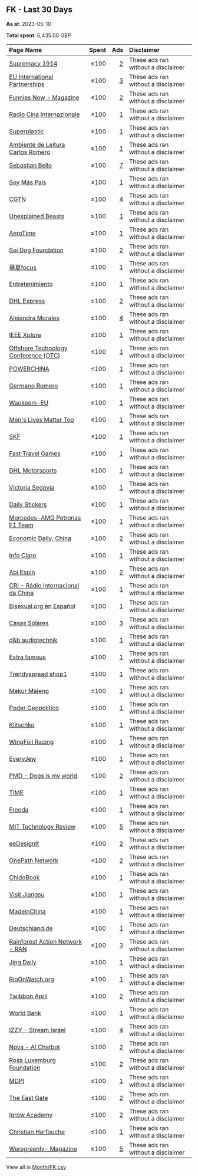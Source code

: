 ## FK - Last 30 Days
**As at**: 2023-05-10

**Total spent**: 6,435.00 GBP

|Page Name|Spent|Ads|Disclaimer|
|:---|---:|---:|:---|
|[Supremacy 1914](https://www.facebook.com/200480966638039)|≤100|[2](https://www.facebook.com/ads/library/?active_status=all&ad_type=political_and_issue_ads&country=FK&view_all_page_id=200480966638039&search_type=page&media_type=all)|These ads ran without a disclaimer|
|[EU International Partnerships](https://www.facebook.com/287842647957979)|≤100|[3](https://www.facebook.com/ads/library/?active_status=all&ad_type=political_and_issue_ads&country=FK&view_all_page_id=287842647957979&search_type=page&media_type=all)|These ads ran without a disclaimer|
|[Funnies Now - Magazine](https://www.facebook.com/104099512361482)|≤100|[2](https://www.facebook.com/ads/library/?active_status=all&ad_type=political_and_issue_ads&country=FK&view_all_page_id=104099512361482&search_type=page&media_type=all)|These ads ran without a disclaimer|
|[Radio Cina Internazionale](https://www.facebook.com/299227550122220)|≤100|[1](https://www.facebook.com/ads/library/?active_status=all&ad_type=political_and_issue_ads&country=FK&view_all_page_id=299227550122220&search_type=page&media_type=all)|These ads ran without a disclaimer|
|[Superplastic](https://www.facebook.com/154680184946903)|≤100|[1](https://www.facebook.com/ads/library/?active_status=all&ad_type=political_and_issue_ads&country=FK&view_all_page_id=154680184946903&search_type=page&media_type=all)|These ads ran without a disclaimer|
|[Ambiente de Leitura Carlos Romero](https://www.facebook.com/144639479449243)|≤100|[1](https://www.facebook.com/ads/library/?active_status=all&ad_type=political_and_issue_ads&country=FK&view_all_page_id=144639479449243&search_type=page&media_type=all)|These ads ran without a disclaimer|
|[Sebastian Bello](https://www.facebook.com/100490729492964)|≤100|[7](https://www.facebook.com/ads/library/?active_status=all&ad_type=political_and_issue_ads&country=FK&view_all_page_id=100490729492964&search_type=page&media_type=all)|These ads ran without a disclaimer|
|[Soy Más País](https://www.facebook.com/1823807254333065)|≤100|[1](https://www.facebook.com/ads/library/?active_status=all&ad_type=political_and_issue_ads&country=FK&view_all_page_id=1823807254333065&search_type=page&media_type=all)|These ads ran without a disclaimer|
|[CGTN](https://www.facebook.com/565225540184937)|≤100|[4](https://www.facebook.com/ads/library/?active_status=all&ad_type=political_and_issue_ads&country=FK&view_all_page_id=565225540184937&search_type=page&media_type=all)|These ads ran without a disclaimer|
|[Unexplained Beasts](https://www.facebook.com/114184975000819)|≤100|[1](https://www.facebook.com/ads/library/?active_status=all&ad_type=political_and_issue_ads&country=FK&view_all_page_id=114184975000819&search_type=page&media_type=all)|These ads ran without a disclaimer|
|[AeroTime](https://www.facebook.com/479285342097950)|≤100|[1](https://www.facebook.com/ads/library/?active_status=all&ad_type=political_and_issue_ads&country=FK&view_all_page_id=479285342097950&search_type=page&media_type=all)|These ads ran without a disclaimer|
|[Soi Dog Foundation](https://www.facebook.com/108625789179165)|≤100|[2](https://www.facebook.com/ads/library/?active_status=all&ad_type=political_and_issue_ads&country=FK&view_all_page_id=108625789179165&search_type=page&media_type=all)|These ads ran without a disclaimer|
|[華夏focus](https://www.facebook.com/103659765532260)|≤100|[1](https://www.facebook.com/ads/library/?active_status=all&ad_type=political_and_issue_ads&country=FK&view_all_page_id=103659765532260&search_type=page&media_type=all)|These ads ran without a disclaimer|
|[Entretenimiento](https://www.facebook.com/115895401463440)|≤100|[1](https://www.facebook.com/ads/library/?active_status=all&ad_type=political_and_issue_ads&country=FK&view_all_page_id=115895401463440&search_type=page&media_type=all)|These ads ran without a disclaimer|
|[DHL Express](https://www.facebook.com/405379246524515)|≤100|[2](https://www.facebook.com/ads/library/?active_status=all&ad_type=political_and_issue_ads&country=FK&view_all_page_id=405379246524515&search_type=page&media_type=all)|These ads ran without a disclaimer|
|[Alejandra Morales](https://www.facebook.com/102257292713372)|≤100|[4](https://www.facebook.com/ads/library/?active_status=all&ad_type=political_and_issue_ads&country=FK&view_all_page_id=102257292713372&search_type=page&media_type=all)|These ads ran without a disclaimer|
|[IEEE Xplore](https://www.facebook.com/354397697217)|≤100|[1](https://www.facebook.com/ads/library/?active_status=all&ad_type=political_and_issue_ads&country=FK&view_all_page_id=354397697217&search_type=page&media_type=all)|These ads ran without a disclaimer|
|[Offshore Technology Conference (OTC)](https://www.facebook.com/393412505386)|≤100|[1](https://www.facebook.com/ads/library/?active_status=all&ad_type=political_and_issue_ads&country=FK&view_all_page_id=393412505386&search_type=page&media_type=all)|These ads ran without a disclaimer|
|[POWERCHINA](https://www.facebook.com/2480533842232920)|≤100|[1](https://www.facebook.com/ads/library/?active_status=all&ad_type=political_and_issue_ads&country=FK&view_all_page_id=2480533842232920&search_type=page&media_type=all)|These ads ran without a disclaimer|
|[Germano Romero](https://www.facebook.com/107553662058080)|≤100|[1](https://www.facebook.com/ads/library/?active_status=all&ad_type=political_and_issue_ads&country=FK&view_all_page_id=107553662058080&search_type=page&media_type=all)|These ads ran without a disclaimer|
|[Waokeem-EU](https://www.facebook.com/100689636310150)|≤100|[1](https://www.facebook.com/ads/library/?active_status=all&ad_type=political_and_issue_ads&country=FK&view_all_page_id=100689636310150&search_type=page&media_type=all)|These ads ran without a disclaimer|
|[Men's Lives Matter Too](https://www.facebook.com/1090814171006609)|≤100|[1](https://www.facebook.com/ads/library/?active_status=all&ad_type=political_and_issue_ads&country=FK&view_all_page_id=1090814171006609&search_type=page&media_type=all)|These ads ran without a disclaimer|
|[SKF](https://www.facebook.com/72149536933)|≤100|[1](https://www.facebook.com/ads/library/?active_status=all&ad_type=political_and_issue_ads&country=FK&view_all_page_id=72149536933&search_type=page&media_type=all)|These ads ran without a disclaimer|
|[Fast Travel Games](https://www.facebook.com/146822255731958)|≤100|[1](https://www.facebook.com/ads/library/?active_status=all&ad_type=political_and_issue_ads&country=FK&view_all_page_id=146822255731958&search_type=page&media_type=all)|These ads ran without a disclaimer|
|[DHL Motorsports](https://www.facebook.com/121350964566751)|≤100|[1](https://www.facebook.com/ads/library/?active_status=all&ad_type=political_and_issue_ads&country=FK&view_all_page_id=121350964566751&search_type=page&media_type=all)|These ads ran without a disclaimer|
|[Victoria Segovia](https://www.facebook.com/104444729065513)|≤100|[1](https://www.facebook.com/ads/library/?active_status=all&ad_type=political_and_issue_ads&country=FK&view_all_page_id=104444729065513&search_type=page&media_type=all)|These ads ran without a disclaimer|
|[Daily Stickers](https://www.facebook.com/2418643321715898)|≤100|[1](https://www.facebook.com/ads/library/?active_status=all&ad_type=political_and_issue_ads&country=FK&view_all_page_id=2418643321715898&search_type=page&media_type=all)|These ads ran without a disclaimer|
|[Mercedes-AMG Petronas F1 Team](https://www.facebook.com/79511407410)|≤100|[1](https://www.facebook.com/ads/library/?active_status=all&ad_type=political_and_issue_ads&country=FK&view_all_page_id=79511407410&search_type=page&media_type=all)|These ads ran without a disclaimer|
|[Economic Daily, China](https://www.facebook.com/112757083778788)|≤100|[2](https://www.facebook.com/ads/library/?active_status=all&ad_type=political_and_issue_ads&country=FK&view_all_page_id=112757083778788&search_type=page&media_type=all)|These ads ran without a disclaimer|
|[Info Claro](https://www.facebook.com/100347019683490)|≤100|[1](https://www.facebook.com/ads/library/?active_status=all&ad_type=political_and_issue_ads&country=FK&view_all_page_id=100347019683490&search_type=page&media_type=all)|These ads ran without a disclaimer|
|[Abi Espin](https://www.facebook.com/108318715562829)|≤100|[2](https://www.facebook.com/ads/library/?active_status=all&ad_type=political_and_issue_ads&country=FK&view_all_page_id=108318715562829&search_type=page&media_type=all)|These ads ran without a disclaimer|
|[CRI - Rádio Internacional da China](https://www.facebook.com/1518216038506999)|≤100|[1](https://www.facebook.com/ads/library/?active_status=all&ad_type=political_and_issue_ads&country=FK&view_all_page_id=1518216038506999&search_type=page&media_type=all)|These ads ran without a disclaimer|
|[Bisexual.org en Español](https://www.facebook.com/100970059574672)|≤100|[1](https://www.facebook.com/ads/library/?active_status=all&ad_type=political_and_issue_ads&country=FK&view_all_page_id=100970059574672&search_type=page&media_type=all)|These ads ran without a disclaimer|
|[Casas Solares](https://www.facebook.com/111196441899324)|≤100|[3](https://www.facebook.com/ads/library/?active_status=all&ad_type=political_and_issue_ads&country=FK&view_all_page_id=111196441899324&search_type=page&media_type=all)|These ads ran without a disclaimer|
|[d&b audiotechnik](https://www.facebook.com/548577435509026)|≤100|[1](https://www.facebook.com/ads/library/?active_status=all&ad_type=political_and_issue_ads&country=FK&view_all_page_id=548577435509026&search_type=page&media_type=all)|These ads ran without a disclaimer|
|[Extra famous](https://www.facebook.com/101388509327100)|≤100|[1](https://www.facebook.com/ads/library/?active_status=all&ad_type=political_and_issue_ads&country=FK&view_all_page_id=101388509327100&search_type=page&media_type=all)|These ads ran without a disclaimer|
|[Trendyspread shop1](https://www.facebook.com/111014438406253)|≤100|[1](https://www.facebook.com/ads/library/?active_status=all&ad_type=political_and_issue_ads&country=FK&view_all_page_id=111014438406253&search_type=page&media_type=all)|These ads ran without a disclaimer|
|[Makur Majeng](https://www.facebook.com/1065252286883009)|≤100|[1](https://www.facebook.com/ads/library/?active_status=all&ad_type=political_and_issue_ads&country=FK&view_all_page_id=1065252286883009&search_type=page&media_type=all)|These ads ran without a disclaimer|
|[Poder Geopolítico](https://www.facebook.com/1498021203828633)|≤100|[1](https://www.facebook.com/ads/library/?active_status=all&ad_type=political_and_issue_ads&country=FK&view_all_page_id=1498021203828633&search_type=page&media_type=all)|These ads ran without a disclaimer|
|[Klitschko](https://www.facebook.com/285530825204)|≤100|[1](https://www.facebook.com/ads/library/?active_status=all&ad_type=political_and_issue_ads&country=FK&view_all_page_id=285530825204&search_type=page&media_type=all)|These ads ran without a disclaimer|
|[WingFoil Racing](https://www.facebook.com/103992288141312)|≤100|[1](https://www.facebook.com/ads/library/?active_status=all&ad_type=political_and_issue_ads&country=FK&view_all_page_id=103992288141312&search_type=page&media_type=all)|These ads ran without a disclaimer|
|[EveryJew](https://www.facebook.com/669307523469574)|≤100|[1](https://www.facebook.com/ads/library/?active_status=all&ad_type=political_and_issue_ads&country=FK&view_all_page_id=669307523469574&search_type=page&media_type=all)|These ads ran without a disclaimer|
|[PMD - Dogs is my  world](https://www.facebook.com/113067177682259)|≤100|[2](https://www.facebook.com/ads/library/?active_status=all&ad_type=political_and_issue_ads&country=FK&view_all_page_id=113067177682259&search_type=page&media_type=all)|These ads ran without a disclaimer|
|[TIME](https://www.facebook.com/10606591490)|≤100|[1](https://www.facebook.com/ads/library/?active_status=all&ad_type=political_and_issue_ads&country=FK&view_all_page_id=10606591490&search_type=page&media_type=all)|These ads ran without a disclaimer|
|[Freeda](https://www.facebook.com/1673669186277733)|≤100|[1](https://www.facebook.com/ads/library/?active_status=all&ad_type=political_and_issue_ads&country=FK&view_all_page_id=1673669186277733&search_type=page&media_type=all)|These ads ran without a disclaimer|
|[MIT Technology Review](https://www.facebook.com/17043549797)|≤100|[5](https://www.facebook.com/ads/library/?active_status=all&ad_type=political_and_issue_ads&country=FK&view_all_page_id=17043549797&search_type=page&media_type=all)|These ads ran without a disclaimer|
|[eeDesignIt](https://www.facebook.com/128460617656602)|≤100|[2](https://www.facebook.com/ads/library/?active_status=all&ad_type=political_and_issue_ads&country=FK&view_all_page_id=128460617656602&search_type=page&media_type=all)|These ads ran without a disclaimer|
|[OnePath Network](https://www.facebook.com/771462172882741)|≤100|[2](https://www.facebook.com/ads/library/?active_status=all&ad_type=political_and_issue_ads&country=FK&view_all_page_id=771462172882741&search_type=page&media_type=all)|These ads ran without a disclaimer|
|[ChidoBook](https://www.facebook.com/110993941170214)|≤100|[1](https://www.facebook.com/ads/library/?active_status=all&ad_type=political_and_issue_ads&country=FK&view_all_page_id=110993941170214&search_type=page&media_type=all)|These ads ran without a disclaimer|
|[Visit Jiangsu](https://www.facebook.com/983135718420987)|≤100|[1](https://www.facebook.com/ads/library/?active_status=all&ad_type=political_and_issue_ads&country=FK&view_all_page_id=983135718420987&search_type=page&media_type=all)|These ads ran without a disclaimer|
|[MadeinChina](https://www.facebook.com/102300279228311)|≤100|[1](https://www.facebook.com/ads/library/?active_status=all&ad_type=political_and_issue_ads&country=FK&view_all_page_id=102300279228311&search_type=page&media_type=all)|These ads ran without a disclaimer|
|[Deutschland.de](https://www.facebook.com/31292782350)|≤100|[1](https://www.facebook.com/ads/library/?active_status=all&ad_type=political_and_issue_ads&country=FK&view_all_page_id=31292782350&search_type=page&media_type=all)|These ads ran without a disclaimer|
|[Rainforest Action Network - RAN](https://www.facebook.com/8002590959)|≤100|[3](https://www.facebook.com/ads/library/?active_status=all&ad_type=political_and_issue_ads&country=FK&view_all_page_id=8002590959&search_type=page&media_type=all)|These ads ran without a disclaimer|
|[Jing Daily](https://www.facebook.com/315543515306)|≤100|[1](https://www.facebook.com/ads/library/?active_status=all&ad_type=political_and_issue_ads&country=FK&view_all_page_id=315543515306&search_type=page&media_type=all)|These ads ran without a disclaimer|
|[RioOnWatch.org](https://www.facebook.com/133945616646913)|≤100|[1](https://www.facebook.com/ads/library/?active_status=all&ad_type=political_and_issue_ads&country=FK&view_all_page_id=133945616646913&search_type=page&media_type=all)|These ads ran without a disclaimer|
|[Twibbon April](https://www.facebook.com/110980888642151)|≤100|[2](https://www.facebook.com/ads/library/?active_status=all&ad_type=political_and_issue_ads&country=FK&view_all_page_id=110980888642151&search_type=page&media_type=all)|These ads ran without a disclaimer|
|[World Bank](https://www.facebook.com/153371894688575)|≤100|[1](https://www.facebook.com/ads/library/?active_status=all&ad_type=political_and_issue_ads&country=FK&view_all_page_id=153371894688575&search_type=page&media_type=all)|These ads ran without a disclaimer|
|[IZZY - Stream Israel](https://www.facebook.com/105962808801596)|≤100|[4](https://www.facebook.com/ads/library/?active_status=all&ad_type=political_and_issue_ads&country=FK&view_all_page_id=105962808801596&search_type=page&media_type=all)|These ads ran without a disclaimer|
|[Nova - AI Chatbot](https://www.facebook.com/106348682400630)|≤100|[2](https://www.facebook.com/ads/library/?active_status=all&ad_type=political_and_issue_ads&country=FK&view_all_page_id=106348682400630&search_type=page&media_type=all)|These ads ran without a disclaimer|
|[Rosa Luxemburg Foundation](https://www.facebook.com/224597158386607)|≤100|[2](https://www.facebook.com/ads/library/?active_status=all&ad_type=political_and_issue_ads&country=FK&view_all_page_id=224597158386607&search_type=page&media_type=all)|These ads ran without a disclaimer|
|[MDPI](https://www.facebook.com/131189377574)|≤100|[1](https://www.facebook.com/ads/library/?active_status=all&ad_type=political_and_issue_ads&country=FK&view_all_page_id=131189377574&search_type=page&media_type=all)|These ads ran without a disclaimer|
|[The East Gate](https://www.facebook.com/343786409509707)|≤100|[2](https://www.facebook.com/ads/library/?active_status=all&ad_type=political_and_issue_ads&country=FK&view_all_page_id=343786409509707&search_type=page&media_type=all)|These ads ran without a disclaimer|
|[Igrow Academy](https://www.facebook.com/102984361463961)|≤100|[2](https://www.facebook.com/ads/library/?active_status=all&ad_type=political_and_issue_ads&country=FK&view_all_page_id=102984361463961&search_type=page&media_type=all)|These ads ran without a disclaimer|
|[Christian Harfouche](https://www.facebook.com/141271779363886)|≤100|[1](https://www.facebook.com/ads/library/?active_status=all&ad_type=political_and_issue_ads&country=FK&view_all_page_id=141271779363886&search_type=page&media_type=all)|These ads ran without a disclaimer|
|[Weregreenly- Magazine](https://www.facebook.com/100374392742057)|≤100|[5](https://www.facebook.com/ads/library/?active_status=all&ad_type=political_and_issue_ads&country=FK&view_all_page_id=100374392742057&search_type=page&media_type=all)|These ads ran without a disclaimer|

View all in [Month/FK.csv](../../MetaData/Month/FK.csv)
